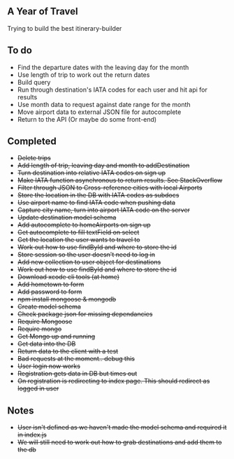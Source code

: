 ## A Year of Travel

Trying to build the best itinerary-builder

## To do
* Find the departure dates with the leaving day for the month
* Use length of trip to work out the return dates
* Build query
* Run through destination's IATA codes for each user and hit api for results
* Use month data to request against date range for the month
* Move airport data to external JSON file for autocomplete
* Return to the API (Or maybe do some front-end)

## Completed
* ~~Delete trips~~
* ~~Add length of trip, leaving day and month to addDestination~~
* ~~Turn destination into relative IATA codes on sign up~~
* ~~Make IATA function asynchronous to return results. See StackOverflow~~
* ~~Filter through JSON to Cross-reference cities with local Airports~~
* ~~Store the location in the DB with IATA codes as subdocs~~
* ~~Use airport name to find IATA code when pushing data~~
* ~~Capture city name, turn into airport IATA code on the server~~
* ~~Update destination model schema~~
* ~~Add autocomplete to homeAirports on sign up~~
* ~~Get autocomplete to fill textField on select~~
* ~~Get the location the user wants to travel to~~
* ~~Work out how to use findById and where to store the id~~
* ~~Store session so the user doesn't need to log in~~
* ~~Add new collection to user object for destinations~~
* ~~Work out how to use findById and where to store the id~~
* ~~Download xcode cli tools (at home)~~
* ~~Add hometown to form~~
* ~~Add password to form~~
* ~~npm install mongoose & mongodb~~
* ~~Create model schema~~
* ~~Check package json for missing dependancies~~
* ~~Require Mongoose~~
* ~~Require mongo~~
* ~~Get Mongo up and running~~
* ~~Get data into the DB~~
* ~~Return data to the client with a test~~
* ~~Bad requests at the moment.. debug this~~
* ~~User login now works~~
* ~~Registration gets data in DB but times out~~
* ~~On registration is redirecting to index page. This should redirect as logged in user~~

## Notes
* ~~User isn't defined as we haven't made the model schema and required it in index.js~~
* ~~We will still need to work out how to grab destinations and add them to the db~~
